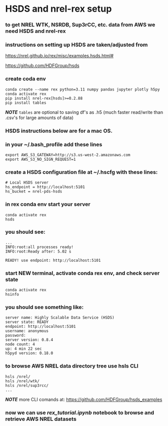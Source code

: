 # HSDS and nrel-rex setup
 
### to get NREL WTK, NSRDB, Sup3rCC, etc. data from AWS we need HSDS and nrel-rex

### instructions on setting up HSDS are taken/adjusted from

https://nrel.github.io/rex/misc/examples.hsds.html#

https://github.com/HDFGroup/hsds 

### create coda env

```
conda create --name rex python=3.11 numpy pandas jupyter plotly h5py
conda activate rex
pip install nrel-rex[hsds]>=0.2.88
pip install tables
```

**_NOTE_** `tables` are optional to saving df's as .h5 (much faster read/write than .csv's for large amounts of data)


### HSDS instructions below are for a mac OS.  

### in your ~/.bash_profile add these lines
```
export AWS_S3_GATEWAY=http://s3.us-west-2.amazonaws.com
export AWS_S3_NO_SIGN_REQUEST=1
```

### create a HSDS configuration file at ~/.hscfg with these lines:
```
# Local HSDS server
hs_endpoint = http://localhost:5101
hs_bucket = nrel-pds-hsds
```

### in rex conda env start your server
```
conda activate rex
hsds
```


### you should see:
```
...
INFO:root:all processes ready!
INFO:root:Ready after: 5.02 s

READY! use endpoint: http://localhost:5101
```

### start NEW terminal, activate conda rex env, and check server state
```
conda activate rex
hsinfo

```

### you should see something like:
```
server name: Highly Scalable Data Service (HSDS)
server state: READY
endpoint: http://localhost:5101
username: anonymous 
password: 
server version: 0.8.4
node count: 4
up: 4 min 22 sec
h5pyd version: 0.18.0

```

### to browse AWS NREL data directory tree use hsls CLI

```
hsls /nrel/
hsls /nrel/wtk/
hsls /nrel/sup3rcc/
...
```

**_NOTE_** more CLI comands at: https://github.com/HDFGroup/hsds_examples

### now we can use *rex_tutorial.ipynb* notebook to browse and retrieve AWS NREL datasets






